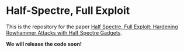 # Half-Spectre, Full Exploit

This is the repository for the paper [Half Spectre, Full Exploit: Hardening Rowhammer Attacks with Half Spectre Gadgets](https://download.vusec.net/papers/halfspectre_sp25.pdf).

__We will release the code soon!__
